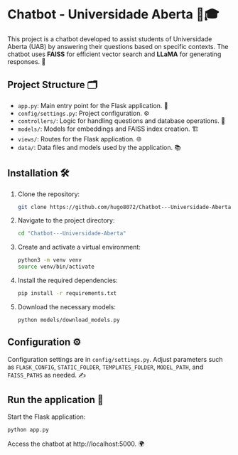 # Chatbot - Universidade Aberta 🤖🎓

This project is a chatbot developed to assist students of Universidade Aberta (UAB) by answering their questions based on specific contexts. The chatbot uses **FAISS** for efficient vector search and **LLaMA** for generating responses. 💬

## Project Structure 🗂️

- `app.py`: Main entry point for the Flask application. 🔑
- `config/settings.py`: Project configuration. ⚙️
- `controllers/`: Logic for handling questions and database operations. 🧠
- `models/`: Models for embeddings and FAISS index creation. 🏗️
- `views/`: Routes for the Flask application. 🌐
- `data/`: Data files and models used by the application. 📚

## Installation 🛠️

1. Clone the repository:
    ```sh
    git clone https://github.com/hugo8072/Chatbot---Universidade-Aberta
    ```

2. Navigate to the project directory:
    ```sh
    cd "Chatbot---Universidade-Aberta"
    ```

3. Create and activate a virtual environment:
    ```sh
    python3 -m venv venv
    source venv/bin/activate
    ```

4. Install the required dependencies:
    ```sh
    pip install -r requirements.txt
    ```

5. Download the necessary models:
    ```sh
    python models/download_models.py
    ```

## Configuration ⚙️

Configuration settings are in `config/settings.py`. Adjust parameters such as `FLASK_CONFIG`, `STATIC_FOLDER`, `TEMPLATES_FOLDER`, `MODEL_PATH`, and `FAISS_PATHS` as needed. ✍️

## Run the application 🚀

Start the Flask application:
```sh
python app.py
```
Access the chatbot at http://localhost:5000. 🌍